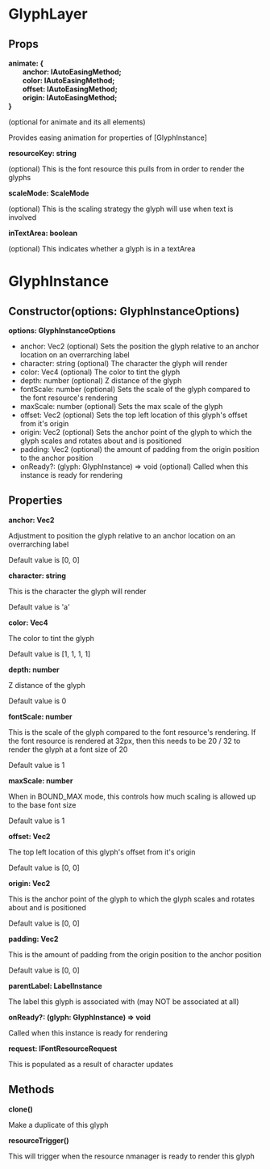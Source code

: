 # GlyphLayer

## Props

**animate: {<br>&emsp;&emsp;anchor: IAutoEasingMethod<Vec>;<br>&emsp;&emsp;color: IAutoEasingMethod<Vec>;<br>&emsp;&emsp;offset: IAutoEasingMethod<Vec>;<br>&emsp;&emsp;origin: IAutoEasingMethod<Vec>;<br>}**

(optional for animate and its all elements)

Provides easing animation for properties of [GlyphInstance]

**resourceKey: string**

(optional) This is the font resource this pulls from in order to render the glyphs

**scaleMode: ScaleMode**

(optional) This is the scaling strategy the glyph will use when text is involved

**inTextArea: boolean**

(optional) This indicates whether a glyph is in a textArea

# GlyphInstance

## Constructor(options: GlyphInstanceOptions)

**options: GlyphInstanceOptions**

* anchor: Vec2
  (optional) Sets the position the glyph relative to an anchor location on an overrarching label
* character: string
  (optional) The character the glyph will render
* color: Vec4
  (optional) The color to tint the glyph
* depth: number
  (optional) Z distance of the glyph
* fontScale: number
  (optional) Sets the scale of the glyph compared to the font resource's rendering
* maxScale: number
  (optional) Sets the max scale of the glyph
* offset: Vec2
  (optional) Sets the top left location of this glyph's offset from it's origin
* origin: Vec2
  (optional) Sets the anchor point of the glyph to which the glyph scales and rotates about and is positioned
* padding: Vec2
  (optional) the amount of padding from the origin position to the anchor position
* onReady?: (glyph: GlyphInstance) => void
  (optional) Called when this instance is ready for rendering

## Properties

**anchor: Vec2**

Adjustment to position the glyph relative to an anchor location on an overrarching label

Default value is [0, 0]

**character: string**

This is the character the glyph will render

Default value is 'a'

**color: Vec4**

The color to tint the glyph

Default value is [1, 1, 1, 1]

**depth: number**

Z distance of the glyph

Default value is 0

**fontScale: number**

This is the scale of the glyph compared to the font resource's rendering. If the font resource is rendered at 32px, then this needs to be 20 / 32 to render the glyph at a font size of 20

Default value is 1

**maxScale: number**

When in BOUND_MAX mode, this controls how much scaling is allowed up to the base font size

Default value is 1

**offset: Vec2**

The top left location of this glyph's offset from it's origin

Default value is [0, 0]

**origin: Vec2**

This is the anchor point of the glyph to which the glyph scales and rotates about and is positioned

Default value is [0, 0]

**padding: Vec2**

This is the amount of padding from the origin position to the anchor position

Default value is [0, 0]

**parentLabel: LabelInstance**

The label this glyph is associated with (may NOT be associated at all)

**onReady?: (glyph: GlyphInstance) => void**

Called when this instance is ready for rendering

**request: IFontResourceRequest**

This is populated as a result of character updates

## Methods

**clone()**

Make a duplicate of this glyph

**resourceTrigger()**

This will trigger when the resource nmanager is ready to render this glyph
